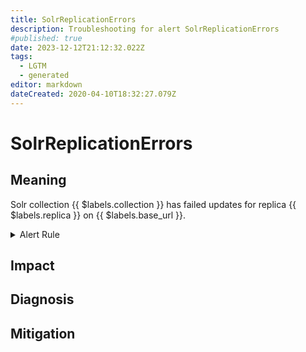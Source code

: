 ```yaml
---
title: SolrReplicationErrors
description: Troubleshooting for alert SolrReplicationErrors
#published: true
date: 2023-12-12T21:12:32.022Z
tags: 
  - LGTM
  - generated
editor: markdown
dateCreated: 2020-04-10T18:32:27.079Z
---
```


# SolrReplicationErrors

## Meaning
[//]: # "Short paragraph that explains what the alert means"
Solr collection {{ $labels.collection }} has failed updates for replica {{ $labels.replica }} on {{ $labels.base_url }}.

<details>
  <summary>Alert Rule</summary>

{{% rule "solr/solr-internal.yml" "SolrReplicationErrors" %}}

<!-- Rule when generated

```yaml
alert: SolrReplicationErrors
expr: increase(solr_metrics_core_errors_total{category="REPLICATION"}[1m]) > 1
for: 0m
labels:
    severity: critical
annotations:
    summary: Solr replication errors (instance {{ $labels.instance }})
    description: |-
        Solr collection {{ $labels.collection }} has failed updates for replica {{ $labels.replica }} on {{ $labels.base_url }}.
          VALUE = {{ $value }}
          LABELS = {{ $labels }}
    runbook: https://github.com/srerun/prometheus-alerts/blob/main/content/runbooks/solr-internal/SolrReplicationErrors.md

```

-->

</details>


## Impact
[//]: # "What could / will happen if the alert is not addressed"



## Diagnosis
[//]: # "Steps to take to identify the cause of the problem"



## Mitigation
[//]: # "The steps necessary to resolve the alert"
